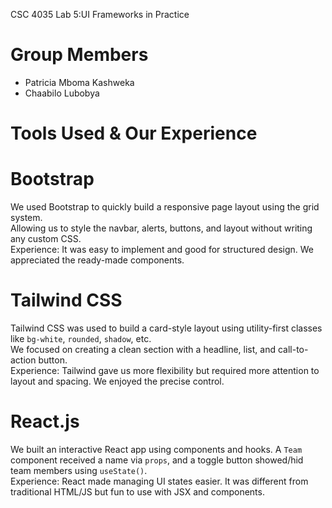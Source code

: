 CSC 4035 Lab 5:UI Frameworks in Practice

 # Group Members
- Patricia Mboma Kashweka 
- Chaabilo Lubobya  

# Tools Used & Our Experience
# Bootstrap
We used Bootstrap to quickly build a responsive page layout using the grid system.  
Allowing us to style the navbar, alerts, buttons, and layout without writing any custom CSS.  
Experience: It was easy to implement and good for structured design. We appreciated the ready-made components.

# Tailwind CSS
Tailwind CSS was used to build a card-style layout using utility-first classes like `bg-white`, `rounded`, `shadow`, etc.  
We focused on creating a clean section with a headline, list, and call-to-action button.  
Experience: Tailwind gave us more flexibility but required more attention to layout and spacing. We enjoyed the precise control.

# React.js
We built an interactive React app using components and hooks. A `Team` component received a name via `props`, and a toggle button showed/hid team members using `useState()`.  
Experience: React made managing UI states easier. It was different from traditional HTML/JS but fun to use with JSX and components.
